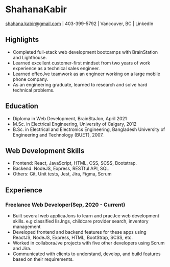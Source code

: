 # ShahanaKabir
shahana.kabir@gmail.com | 403-399-5792 | Vancouver, BC | LinkedIn

## Highlights
- Completed full-stack web development bootcamps with BrainStation and Lighthouse.
- Learned excellent customer-first mindset from two years of work experience as a
technical sales engineer.
- Learned effecJve teamwork as an engineer working on a large mobile phone company.
- As an engineering graduate, learned to research and solve hard technical problems.

## Education
- Diploma in Web Development, BrainStaJon, April 2021
- M.Sc. in Electrical Engineering, University of Calgary, 2012
- B.Sc. in Electrical and Electronics Engineering, Bangladesh University of Engineering
and Technology (BUET), 2007.

## Web Development Skills
- Frontend: React, JavaScript, HTML, CSS, SCSS, Bootstrap.
- Backend: NodeJS, Express, RESTful API, SQL
- Others: Git, Unit tests, Jest, Jira, Figma, Scrum

## Experience
### Freelance Web Developer(Sep, 2020 - Current)
- Built several web applicaJons to learn and pracJce web development skills. e.g classified lisJngs, childcare provider search, inventory management
- Developed frontend and backend features for these apps using ReactJS, NodeJS, Express, HTML, BootStrap, SCSS, etc.
- Worked in collaboraJve projects with five other developers using Scrum and Jira.
- Communicated with clients to understand, develop, and build features based on their
requirements.



